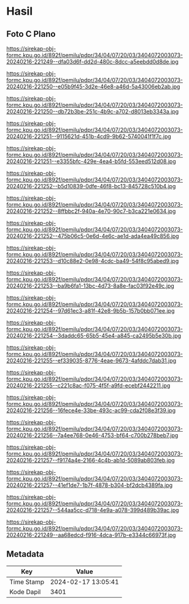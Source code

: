 # Hasil

## Foto C Plano

https://sirekap-obj-formc.kpu.go.id/892f/pemilu/pdpr/34/04/07/20/03/3404072003073-20240216-221249--dfa03d6f-dd2d-480c-8dcc-a5eebdd0d8de.jpg

https://sirekap-obj-formc.kpu.go.id/892f/pemilu/pdpr/34/04/07/20/03/3404072003073-20240216-221250--e05b9f45-3d2e-46e8-a46d-5a43006eb2ab.jpg

https://sirekap-obj-formc.kpu.go.id/892f/pemilu/pdpr/34/04/07/20/03/3404072003073-20240216-221250--db72b3be-251c-4b9c-a702-d8013eb3343a.jpg

https://sirekap-obj-formc.kpu.go.id/892f/pemilu/pdpr/34/04/07/20/03/3404072003073-20240216-221251--9115621d-451b-4cd9-9b62-5740041f1f7c.jpg

https://sirekap-obj-formc.kpu.go.id/892f/pemilu/pdpr/34/04/07/20/03/3404072003073-20240216-221251--e3355bfc-429e-4ea4-b5fd-553eed512d08.jpg

https://sirekap-obj-formc.kpu.go.id/892f/pemilu/pdpr/34/04/07/20/03/3404072003073-20240216-221252--b5d10839-0dfe-46f8-bc13-845728c510b4.jpg

https://sirekap-obj-formc.kpu.go.id/892f/pemilu/pdpr/34/04/07/20/03/3404072003073-20240216-221252--8ffbbc2f-940a-4e70-90c7-b3ca221e0634.jpg

https://sirekap-obj-formc.kpu.go.id/892f/pemilu/pdpr/34/04/07/20/03/3404072003073-20240216-221252--475b06c5-0e6d-4e6c-ae1d-ada4ea49c856.jpg

https://sirekap-obj-formc.kpu.go.id/892f/pemilu/pdpr/34/04/07/20/03/3404072003073-20240216-221253--d10c88e2-0e98-4cdc-ba49-54f8c95abed9.jpg

https://sirekap-obj-formc.kpu.go.id/892f/pemilu/pdpr/34/04/07/20/03/3404072003073-20240216-221253--ba9b6fa1-13bc-4d73-8a8e-fac03f92e49c.jpg

https://sirekap-obj-formc.kpu.go.id/892f/pemilu/pdpr/34/04/07/20/03/3404072003073-20240216-221254--97d61ec3-a81f-42e8-9b5b-157b0bb071ee.jpg

https://sirekap-obj-formc.kpu.go.id/892f/pemilu/pdpr/34/04/07/20/03/3404072003073-20240216-221254--3daddc65-65b5-45e4-a845-ca2495b5e30b.jpg

https://sirekap-obj-formc.kpu.go.id/892f/pemilu/pdpr/34/04/07/20/03/3404072003073-20240216-221255--ef339035-8776-4eae-9673-4afddc7dab31.jpg

https://sirekap-obj-formc.kpu.go.id/892f/pemilu/pdpr/34/04/07/20/03/3404072003073-20240216-221255--c221c8ac-f075-4f5f-a9fd-ecebf2442211.jpg

https://sirekap-obj-formc.kpu.go.id/892f/pemilu/pdpr/34/04/07/20/03/3404072003073-20240216-221256--16fece4e-33be-493c-ac99-cda2f08e3f39.jpg

https://sirekap-obj-formc.kpu.go.id/892f/pemilu/pdpr/34/04/07/20/03/3404072003073-20240216-221256--7a4ee768-0e46-4753-bf64-c700b278beb7.jpg

https://sirekap-obj-formc.kpu.go.id/892f/pemilu/pdpr/34/04/07/20/03/3404072003073-20240216-221257--f9174a4e-2166-4c4b-ab1d-5089ab803feb.jpg

https://sirekap-obj-formc.kpu.go.id/892f/pemilu/pdpr/34/04/07/20/03/3404072003073-20240216-221257--41ef1de7-1b7f-4878-b304-bf2dcb4389fa.jpg

https://sirekap-obj-formc.kpu.go.id/892f/pemilu/pdpr/34/04/07/20/03/3404072003073-20240216-221257--544aa5cc-d718-4e9a-a078-399d489b39ac.jpg

https://sirekap-obj-formc.kpu.go.id/892f/pemilu/pdpr/34/04/07/20/03/3404072003073-20240216-221249--aa68edcd-f916-4dca-917b-e3344c66973f.jpg


## Metadata

| Key        | Value               |
| ---------- | ------------------- |
| Time Stamp | 2024-02-17 13:05:41 |
| Kode Dapil | 3401                |



